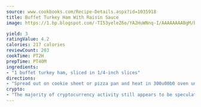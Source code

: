 ```yaml
---
source: www.cookbooks.com/Recipe-Details.aspx?id=1035918
title: Buffet Turkey Ham With Raisin Sauce
image: https://1.bp.blogspot.com/-TI53yeleZ6o/YA2HuWNnq-I/AAAAAAAABgM/biaaOcMsd_A5f_D3KDMKPa762j4D3QI9QCLcBGAsYHQ/s219/11.png

yield: 3
ratingValue: 4.2
calories: 217 calories
reviewCount: 203
cookTime: PT2H
prepTime: PT40M
ingredients:
- "1 buffet turkey ham, sliced in 1/4-inch slices"
directions:
- "Spread out on cookie sheet or pizza pan and heat in 300u00b0 oven until heated through."
crypto:
- "The majority of cryptocurrency activity still appears to be speculative."
---
```

